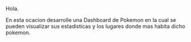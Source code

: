 Hola.

En esta ocacion desarrolle una Dashboard de Pokemon en la cual se pueden visualizar sus estadisticas y los lugares donde mas habita dicho pokemon.


